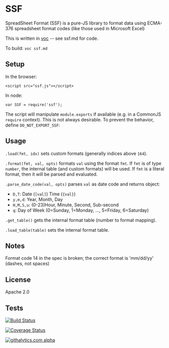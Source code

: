 # SSF

SpreadSheet Format (SSF) is a pure-JS library to format data using ECMA-376 
spreadsheet format codes (like those used in Microsoft Excel)

This is written in [voc](https://npmjs.org/package/voc) -- see ssf.md for code.

To build: `voc ssf.md`

## Setup

In the browser:

    <script src="ssf.js"></script>

In node:

    var SSF = require('ssf');

The script will manipulate `module.exports` if available (e.g. in a CommonJS 
`require` context).  This is not always desirable.  To prevent the behavior, 
define `DO_NOT_EXPORT_SSF`:

## Usage

`.load(fmt, idx)` sets custom formats (generally indices above `164`).

`.format(fmt, val, opts)` formats `val` using the format `fmt`.  If `fmt` is of 
type `number`, the internal table (and custom formats) will be used.  If `fmt` 
is a literal format, then it will be parsed and evaluated.

`.parse_date_code(val, opts)` parses `val` as date code and returns object:

- `D,T`: Date (`[val]`) Time (`{val}`)
- `y,m,d`: Year, Month, Day
- `H,M,S,u`: (0-23)Hour, Minute, Second, Sub-second
- `q`: Day of Week (0=Sunday, 1=Monday, ..., 5=Friday, 6=Saturday)

`.get_table()` gets the internal format table (number to format mapping).

`.load_table(table)` sets the internal format table.

## Notes

Format code 14 in the spec is broken; the correct format is 'mm/dd/yy' (dashes,
not spaces)

## License

Apache 2.0

## Tests

[![Build Status](https://travis-ci.org/SheetJS/ssf.svg?branch=master)](https://travis-ci.org/SheetJS/ssf)

[![Coverage Status](https://coveralls.io/repos/SheetJS/ssf/badge.png?branch=master)](https://coveralls.io/r/SheetJS/ssf?branch=master)

[![githalytics.com alpha](https://cruel-carlota.pagodabox.com/c1dac903f4b43f82a529bc8df145d085 "githalytics.com")](http://githalytics.com/SheetJS/ssf)


